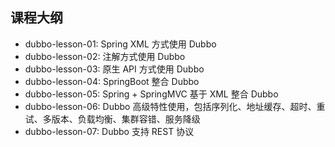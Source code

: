 ## 课程大纲

- dubbo-lesson-01: Spring XML 方式使用 Dubbo
- dubbo-lesson-02: 注解方式使用 Dubbo
- dubbo-lesson-03: 原生 API 方式使用 Dubbo
- dubbo-lesson-04: SpringBoot 整合 Dubbo
- dubbo-lesson-05: Spring + SpringMVC 基于 XML 整合 Dubbo
- dubbo-lesson-06: Dubbo 高级特性使用，包括序列化、地址缓存、超时、重试、多版本、负载均衡、集群容错、服务降级
- dubbo-lesson-07: Dubbo 支持 REST 协议
